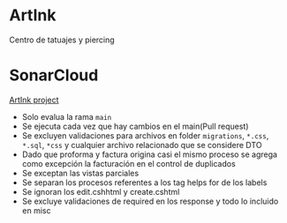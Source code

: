 # ArtInk
Centro de tatuajes y piercing 


# SonarCloud 
[ArtInk project](`https://sonarcloud.io/organizations/proyectos-universidad-utn/projects`)
- Solo evalua la rama `main`
- Se ejecuta cada vez que hay cambios en el main(Pull request)
- Se excluyen validaciones para archivos en folder `migrations`, `*.css`, `*.sql`, `*css` y cualquier archivo relacionado que se considere DTO
- Dado que proforma y factura origina casi el mismo proceso se agrega como excepción la facturación en el control de duplicados
- Se exceptan las vistas parciales
- Se separan los procesos referentes a los tag helps for de los labels
- Se ignoran los edit.cshhtml y create.cshtml
- Se excluye validaciones de required en los response y todo lo incluido en misc 